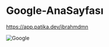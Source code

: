 # Google-AnaSayfası

https://app.patika.dev/ibrahmdmn

![Google](https://user-images.githubusercontent.com/94488767/165179495-0d3e085a-4a9c-429b-b82b-8065de60425e.png)


